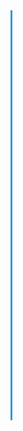 <style>
.timeline {
  position: relative;
  margin: 2rem 0;
  padding-left: 30px;
  border-left: 3px solid #3498db;
}

.timeline-item {
  position: relative;
  margin-bottom: 2rem;
  opacity: 0;
  transform: translateY(20px);
  transition: all 0.5s ease-in-out;
}

.timeline-item.visible {
  opacity: 1;
  transform: translateY(0);
}

.timeline-item::before {
  content: '';
  position: absolute;
  top: 0.5rem;
  left: -11px;
  width: 16px;
  height: 16px;
  background: #3498db;
  border: 3px solid #fff;
  border-radius: 50%;
  box-shadow: 0 0 0 2px #3498db;
}

.timeline-content {
  background: #fdfdfd;
  border: 1px solid #ddd;
  border-radius: 6px;
  padding: 1rem 1.2rem;
  font-size: 0.95rem;
  box-shadow: 0 2px 6px rgba(0,0,0,0.05);
}

.timeline-content h3 {
  margin-top: 0;
  font-size: 1.1rem;
  color: #2c3e50;
  display: flex;
  align-items: center;
  gap: 0.5rem;
}

.timeline-content h3 i {
  color: #3498db;
  font-size: 1rem;
}
</style>

<div class="timeline">

  <div class="timeline-item">
    <div class="timeline-content">
      <h3><i class="fas fa-pen-nib"></i> Peter Elbow (1935–2025)</h3>
      <p>1968 – "A Method for Teaching Writing"<br>
         1973 – <em>Writing Without Teachers</em><br>
         1981 – <em>Writing With Power</em><br>
         1991 – "Toward a Phenomenology of Freewriting"<br>
         1994 – "About Voice in Writing"
      </p>
    </div>
  </div>

  <div class="timeline-item">
    <div class="timeline-content">
      <h3><i class="fas fa-book-open"></i> Donald Murray (1924–2006)</h3>
      <p>1998 – <em>Write to Learn</em><br>
         1998 – <em>The Craft of Revision</em>
      </p>
    </div>
  </div>

  <div class="timeline-item">
    <div class="timeline-content">
      <h3><i class="fas fa-lightbulb"></i> James Britton</h3>
      <p>1970 – <em>Language and Writing</em><br>
         1978 – <em>The Development of Writing Abilities</em>
      </p>
    </div>
  </div>

  <div class="timeline-item">
    <div class="timeline-content">
      <h3><i class="fas fa-chalkboard-teacher"></i> bell hooks</h3>
      <p>1993 – <em>Sisters of the Yam</em><br>
         1994 – <em>Teaching to Transgress</em>
      </p>
    </div>
  </div>

</div>

<script>
// Simple scroll animation
const items = document.querySelectorAll('.timeline-item');
const observer = new IntersectionObserver((entries) => {
  entries.forEach(entry => {
    if (entry.isIntersecting) {
      entry.target.classList.add('visible');
    }
  });
}, { threshold: 0.1 });

items.forEach(item => observer.observe(item));
</script>
